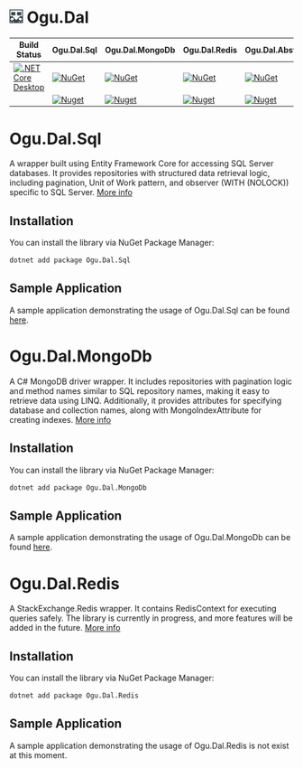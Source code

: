 
# <img src="logo/ogu-logo.png" alt="Header" width="24"/> Ogu.Dal 

| **Build Status** | **Ogu.Dal.Sql** | **Ogu.Dal.MongoDb** | **Ogu.Dal.Redis** | **Ogu.Dal.Abstractions** |
|-----------------|-----------------|---------------------|-------------------|--------------------------|
| [![.NET Core Desktop](https://github.com/ogulcanturan/Ogu.Dal/actions/workflows/dotnet.yml/badge.svg?branch=master)](https://github.com/ogulcanturan/Ogu.Dal/actions/workflows/dotnet.yml) | [![NuGet](https://img.shields.io/nuget/v/Ogu.Dal.Sql.svg?color=1ecf18)](https://nuget.org/packages/Ogu.Dal.Sql) | [![NuGet](https://img.shields.io/nuget/v/Ogu.Dal.MongoDb.svg?color=1ecf18)](https://nuget.org/packages/Ogu.Dal.MongoDb) | [![NuGet](https://img.shields.io/nuget/v/Ogu.Dal.Redis.svg?color=1ecf18)](https://nuget.org/packages/Ogu.Dal.Redis) | [![NuGet](https://img.shields.io/nuget/v/Ogu.Dal.Abstractions.svg?color=1ecf18)](https://nuget.org/packages/Ogu.Dal.Abstractions) |
| | [![Nuget](https://img.shields.io/nuget/dt/Ogu.Dal.Sql.svg?logo=nuget)](https://nuget.org/packages/Ogu.Dal.Sql) | [![Nuget](https://img.shields.io/nuget/dt/Ogu.Dal.MongoDb.svg?logo=nuget)](https://nuget.org/packages/Ogu.Dal.MongoDb) | [![Nuget](https://img.shields.io/nuget/dt/Ogu.Dal.Redis.svg?logo=nuget)](https://nuget.org/packages/Ogu.Dal.Redis) | [![Nuget](https://img.shields.io/nuget/dt/Ogu.Dal.Abstractions.svg?logo=nuget)](https://nuget.org/packages/Ogu.Dal.Abstractions) |

# Ogu.Dal.Sql

A wrapper built using Entity Framework Core for accessing SQL Server databases. It provides repositories with structured data retrieval logic, including pagination, Unit of Work pattern, and observer (WITH (NOLOCK)) specific to SQL Server. [More info](https://github.com/ogulcanturan/Ogu.Dal/tree/master/src/Ogu.Dal.Sql#readme)

## Installation

You can install the library via NuGet Package Manager:

```bash
dotnet add package Ogu.Dal.Sql
```

## Sample Application
A sample application demonstrating the usage of Ogu.Dal.Sql can be found [here](https://github.com/ogulcanturan/Ogu.Dal/tree/master/samples/Sql.Sample.Api).

# Ogu.Dal.MongoDb

A C# MongoDB driver wrapper. It includes repositories with pagination logic and method names similar to SQL repository names, making it easy to retrieve data using LINQ. Additionally, it provides attributes for specifying database and collection names, along with MongoIndexAttribute for creating indexes. [More info](https://github.com/ogulcanturan/Ogu.Dal/tree/master/src/Ogu.Dal.MongoDb#readme)

## Installation

You can install the library via NuGet Package Manager:

```bash
dotnet add package Ogu.Dal.MongoDb
```

## Sample Application
A sample application demonstrating the usage of Ogu.Dal.MongoDb can be found [here](https://github.com/ogulcanturan/Ogu.Dal/tree/master/samples/MongoDb.Sample.Api).

# Ogu.Dal.Redis

A StackExchange.Redis wrapper. It contains RedisContext for executing queries safely. The library is currently in progress, and more features will be added in the future. [More info](https://github.com/ogulcanturan/Ogu.Dal/tree/master/src/Ogu.Dal.Redis#readme)

## Installation

You can install the library via NuGet Package Manager:

```bash
dotnet add package Ogu.Dal.Redis
```

## Sample Application
A sample application demonstrating the usage of Ogu.Dal.Redis is not exist at this moment.




